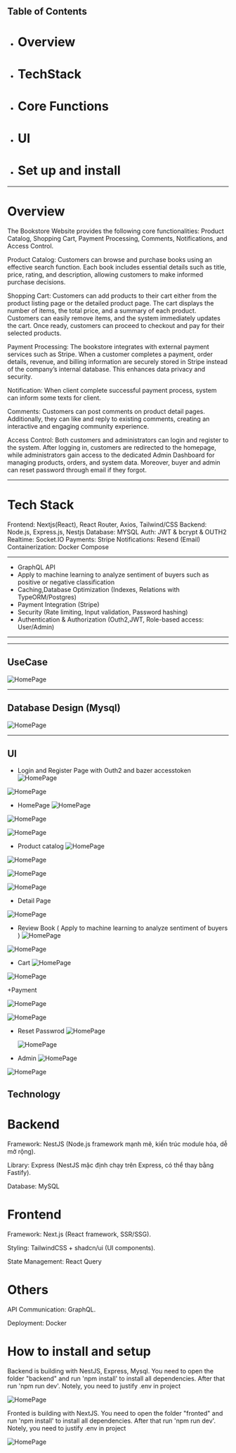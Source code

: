 ## Table of Contents
- # Overview
- # TechStack
- # Core Functions 
- # UI
- # Set up and install

----------------------------------------------------------------------------------------------------------------------------

# Overview

The Bookstore Website provides the following core functionalities: Product Catalog, Shopping Cart, Payment Processing, Comments, Notifications, and Access Control. 

Product Catalog: Customers can browse and purchase books using an effective search function. Each book includes essential details such as title, price, rating, and description, allowing customers to make informed purchase decisions. 

Shopping Cart: Customers can add products to their cart either from the product listing page or the detailed product page. The cart displays the number of items, the total price, and a summary of each product. Customers can easily remove items, and the system immediately updates the cart. Once ready, customers can proceed to checkout and pay for their selected products. 

Payment Processing: The bookstore integrates with external payment services such as Stripe. When a customer completes a payment, order details, revenue, and billing information are securely stored in Stripe instead of the company’s internal database. This enhances data privacy and security. 

Notification: When client complete successful payment process, system can inform some texts for client.

Comments: Customers can post comments on product detail pages. Additionally, they can like and reply to existing comments, creating an interactive and engaging community experience. 

Access Control: Both customers and administrators can login and register to the system. After logging in, customers are redirected to the homepage, while administrators gain access to the dedicated Admin Dashboard for managing products, orders, and system data. Moreover, buyer and admin can reset password through email if they forgot.

-----------------------------------------------------------------------------------------------------------------------------
# Tech Stack
Frontend: Nextjs(React), React Router, Axios, Tailwind/CSS
Backend: Node.js, Express.js, Nestjs
Database: MYSQL
Auth: JWT & bcrypt & OUTH2
Realtime: Socket.IO
Payments: Stripe
Notifications: Resend (Email)
Containerization: Docker Compose


--------------------------------------------------------------------------------------------------------------------------
+  GraphQL API
+  Apply to machine learning to analyze sentiment of buyers such as positive or negative classification
+  Caching,Database Optimization (Indexes, Relations with TypeORM/Postgres)
+  Payment Integration (Stripe)
+  Security (Rate limiting, Input validation, Password hashing)
+  Authentication & Authorization (Outh2,JWT, Role-based access: User/Admin)

---------------------------------------------------------------------------------------------------------------------------
 

---------------------------------------------------------------------------------------------------------------------------------------------------------------------------------------------------------

## UseCase
![HomePage](./design/UseCase.png)

------------------------------------------------------------------------------------------------------------------------------------------------------------------------------------------------------------
##  Database Design (Mysql)
![HomePage](./design/Database.png)


-------------------------------------------------------------------------------------------------------------------------------------------------------------------------------------------------------
## UI 

+ Login and Register Page with Outh2 and bazer accesstoken
![HomePage](./design/LoginPage.png)

![HomePage](./design/RegisterPage.png)

+ HomePage
![HomePage](./design/Homepage1.png)

![HomePage](./design/Homepage2.png)

![HomePage](./design/Footer.png)

+ Product catalog
![HomePage](./design/Categories.png)

![HomePage](./design/Library.png)

![HomePage](./design/Search.png)

![HomePage](./design/Panition)

+ Detail Page

![HomePage](./design/DetailPage.png)

+ Review Book ( Apply to machine learning to analyze sentiment of buyers ) 
![HomePage](./design/OnlineComment.png)

![HomePage](./design/reply.png)

+ Cart
![HomePage](./design/Cart.png)

![HomePage](./design/Cart2.png)

+Payment

![HomePage](./design/payment.png)

![HomePage](./design/sanbox.png)

+ Reset Passwrod
  ![HomePage](./design/ResetPassword.png)

  ![HomePage](./design/EmailResetPassword.png)



+ Admin
![HomePage](./design/admin1.png)

![HomePage](./design/admin2.png)  





## Technology

# Backend

Framework: NestJS (Node.js framework mạnh mẽ, kiến trúc module hóa, dễ mở rộng).

Library: Express (NestJS mặc định chạy trên Express, có thể thay bằng Fastify).

Database: MySQL


# Frontend

Framework: Next.js (React framework, SSR/SSG).

Styling: TailwindCSS + shadcn/ui (UI components).

State Management: React Query

# Others

API Communication: GraphQL.

Deployment: Docker

# How to install and setup

Backend is building with NestJS, Express, Mysql. You need to open the folder "backend" and run 'npm install' to install all dependencies. After that run 'npm run dev'. Notely, you need to justify .env in project

![HomePage](./design/backend.png)

Fronted is building with NextJS. You need to open the folder "fronted" and run 'npm install' to install all dependencies. After that run 'npm run dev'. Notely, you need to justify .env in project

![HomePage](./design/fronted.png)



